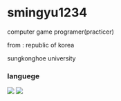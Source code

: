 # smingyu1234
<p>computer game programer(practicer)</p>
<p>from : republic of korea</p>
<p>sungkonghoe university</p>

### languege
<img src="https://img.shields.io/badge/java-007396?style=for-the-badge&logo=OpenJDK&logoColor=white"> <img src="https://img.shields.io/badge/GitHub-EAEAEA?style=for-the-badge&logo=github&logoColor=000"/> 




